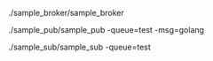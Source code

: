 ./sample_broker/sample_broker

./sample_pub/sample_pub -queue=test -msg=golang

./sample_sub/sample_sub -queue=test
